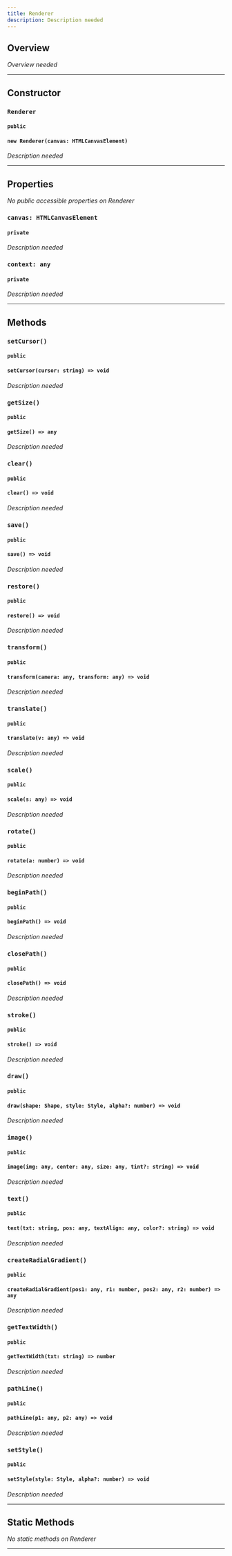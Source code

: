 ```yaml
---
title: Renderer
description: Description needed
---
```



## Overview
*Overview needed*

---


## Constructor

### `Renderer`
#### `public`
#### `new Renderer(canvas: HTMLCanvasElement)`
*Description needed*

---


## Properties

*No public accessible properties on Renderer*

### `canvas: HTMLCanvasElement`
#### `private`
*Description needed*

### `context: any`
#### `private`
*Description needed*

---


## Methods

### `setCursor()`
#### `public`
#### `setCursor(cursor: string) => void`
*Description needed*

### `getSize()`
#### `public`
#### `getSize() => any`
*Description needed*

### `clear()`
#### `public`
#### `clear() => void`
*Description needed*

### `save()`
#### `public`
#### `save() => void`
*Description needed*

### `restore()`
#### `public`
#### `restore() => void`
*Description needed*

### `transform()`
#### `public`
#### `transform(camera: any, transform: any) => void`
*Description needed*

### `translate()`
#### `public`
#### `translate(v: any) => void`
*Description needed*

### `scale()`
#### `public`
#### `scale(s: any) => void`
*Description needed*

### `rotate()`
#### `public`
#### `rotate(a: number) => void`
*Description needed*

### `beginPath()`
#### `public`
#### `beginPath() => void`
*Description needed*

### `closePath()`
#### `public`
#### `closePath() => void`
*Description needed*

### `stroke()`
#### `public`
#### `stroke() => void`
*Description needed*

### `draw()`
#### `public`
#### `draw(shape: Shape, style: Style, alpha?: number) => void`
*Description needed*

### `image()`
#### `public`
#### `image(img: any, center: any, size: any, tint?: string) => void`
*Description needed*

### `text()`
#### `public`
#### `text(txt: string, pos: any, textAlign: any, color?: string) => void`
*Description needed*

### `createRadialGradient()`
#### `public`
#### `createRadialGradient(pos1: any, r1: number, pos2: any, r2: number) => any`
*Description needed*

### `getTextWidth()`
#### `public`
#### `getTextWidth(txt: string) => number`
*Description needed*

### `pathLine()`
#### `public`
#### `pathLine(p1: any, p2: any) => void`
*Description needed*

### `setStyle()`
#### `public`
#### `setStyle(style: Style, alpha?: number) => void`
*Description needed*

---


## Static Methods

*No static methods on Renderer*

---
